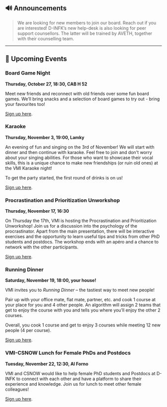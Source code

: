 ## 🔊 Announcements

> We are looking for new members to join our board. Reach out if you are interested!
D-INFK’s new help-desk is also looking for peer support counsellors.
The latter will be trained by AVETH, together with their counselling team.

<hr>

## 📅 Upcoming Events

### Board Game Night

**Thursday, October 27, 18:30, CAB H 52**

Meet new friends and reconnect with old friends over some fun board games.
We’ll bring snacks and a selection of board games to try out - bring your favourites too!

[Sign up here](https://forms.gle/wgyT1SwoUNGM9NaGA).

### Karaoke

**Thursday, November 3, 19:00, Lamky**

An evening of fun and singing on the 3rd of November!
We will start with dinner and then continue with karaoke.
Feel free to join and don't worry about your singing abilities.
For those who want to showcase their vocal skills, this is a unique chance to make new friendships (or ruin old ones) at the VMI Karaoke night!

To get the party started, the first round of drinks is on us!

[Sign up here](https://forms.gle/LwhmFecM5Bsb4ovy7).

### Procrastination and Prioritization Unworkshop

**Thursday, November 17, 16:30**

On Thursday the 17th, VMI is hosting the Procrastination and Prioritization Unworkshop!
Join us for a discussion into the psychology of the procrastinator.
Apart from the main presentation, there will be interactive exercises and the opportunity to learn useful tips and tricks from other PhD students and postdocs.
The workshop ends with an apéro and a chance to network with the other participants.

[Sign up here](https://forms.gle/dAaCc1wcmCJ7iAAE6).

### Running Dinner

**Saturday, November 19, 18:00, your house!**

VMI invites you to *Running Dinner* – the tastiest way to meet new people!

Pair up with your office mate, flat mate, partner, etc. and cook 1 course at your place for you and 4 other people.
An algorithm will assign 2 teams that get to enjoy the course with you and tells you where you’ll enjoy the other 2 courses.

Overall, you cook 1 course and get to enjoy 3 courses while meeting 12 new people (4 per course).

[Sign up here](https://rudirockt.de/en/events/vmi-running-dinner).

### VMI-CSNOW Lunch for Female PhDs and Postdocs

**Tuesday, November 22, 12:30, Al Forno**

VMI and CSNOW would like to help female PhD students and Postdocs at D-INFK to connect with each other and have a platform to share their experience and knowledge.
Join us for lunch to meet other female colleagues!

[Sign up here](https://forms.gle/twijxNwfbRJmMpGp6).
